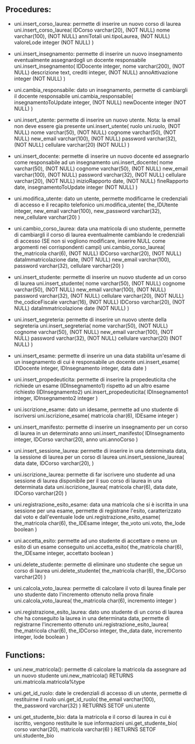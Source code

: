 ## Procedures:
- uni.insert_corso_laurea: permette di inserire un nuovo corso di laurea 
uni.insert_corso_laurea(
    IDCorso varchar(20), (NOT NULL)
    nome varchar(100), (NOT NULL)
    anniTotali uni.tipoLaurea, (NOT NULL)
    valoreLode integer (NOT NULL)
)

- uni.insert_insegnamento: permette di inserire un nuovo insegnamento eventualmente assegnardogli un docente responsabile
uni.insert_insegnamento(
    IDDocente integer, 
    nome varchar(200), (NOT NULL)
    descrizione text, 
    crediti integer, (NOT NULL)
    annoAttivazione integer (NOT NULL)
)

- uni.cambia_responsabile: dato un insegnamento, permette di cambiargli il docente responsabile
uni.cambia_responsabile(
    insegnamentoToUpdate integer, (NOT NULL)
    newDocente integer (NOT NULL)
)

- uni.insert_utente: permette di inserire un nuovo utente. Nota: la email non deve essere gia presente
uni.insert_utente(
    ruolo uni.ruolo, (NOT NULL)
    nome varchar(50), (NOT NULL)
    cognome varchar(50), (NOT NULL)
    new_email varchar(100), (NOT NULL)
    password varchar(32), (NOT NULL)
    cellulare varchar(20) (NOT NULL)
)

- uni.insert_docente: permette di inserire un nuovo docente ed assegnarlo come responsabile ad un insegnamento
uni.insert_docente(
    nome varchar(50), (NOT NULL)
    cognome varchar(50), (NOT NULL)
    new_email varchar(100), (NOT NULL)
    password varchar(32), (NOT NULL)
    cellulare varchar(20), (NOT NULL)
    inizioRapporto date, (NOT NULL)
    fineRapporto date,
    insegnamentoToUpdate integer (NOT NULL)
) 

- uni.modifica_utente: dato un utente, permette modificarne le credenziali di accesso e il recapito telefonico
uni.modifica_utente(
    the_IDUtente integer, 
    new_email varchar(100), 
    new_password varchar(32), 
    new_cellulare varchar(20)
)

- uni.cambio_corso_laurea: data una matricola di uno studente, permette di cambiargli il corso di laurea eventualmente cambiando le credenziali di accesso (SE non si vogliono modificare, inserire NULL come argomenti nei corrispondenti campi)
uni.cambio_corso_laurea(
    the_matricola char(6), (NOT NULL)
    IDCorso varchar(20), (NOT NULL)
    dataImmatricolazione date, (NOT NULL)
    new_email varchar(100), 
    password varchar(32), 
    cellulare varchar(20)
)

- uni.insert_studente: permette di inserire un nuovo studente ad un corso di laurea
uni.insert_studente(
    nome varchar(50), (NOT NULL)
    cognome varchar(50), (NOT NULL)
    new_email varchar(100), (NOT NULL)
    password varchar(32), (NOT NULL)
    cellulare varchar(20), (NOT NULL)
    the_codiceFiscale varchar(16), (NOT NULL)
    IDCorso varchar(20), (NOT NULL)
    dataImmatricolazione date (NOT NULL)
) 

- uni.insert_segreteria: permette di inserire un nuovo utente della segreteria
uni.insert_segreteria(
    nome varchar(50), (NOT NULL)
    cognome varchar(50), (NOT NULL)
    new_email varchar(100), (NOT NULL)
    password varchar(32), (NOT NULL)
    cellulare varchar(20) (NOT NULL)
) 

- uni.insert_esame: permette di inserire un una data stabilita un'esame di un insegnamento di cui è responsabile un docente
uni.insert_esame(
    IDDocente integer, 
    IDInsegnamento integer, 
    data date
)

- uni.insert_propedeuticita: permette di inserire la propedeuticita che richiede un esame (IDInsegnamento1) rispetto ad un altro esame richiesto (IDInsegnamento2)
uni.insert_propedeuticita(
    IDInsegnamento1 integer, 
    IDInsegnamento2 integer
)

- uni.iscrizione_esame: dato un idesame, permette ad uno studente di iscriversi
uni.iscrizione_esame(
    matricola char(6), 
    IDEsame integer
)

- uni.insert_manifesto: permette di inserire un insegnamento per un corso di laurea in un determinato anno 
uni.insert_manifesto(
    IDInsegnamento integer, 
    IDCorso varchar(20), 
    anno uni.annoCorso
)

- uni.insert_sessione_laurea: permette di inserire in una determinata data, la sessione di laurea per un corso di laurea
uni.insert_sessione_laurea(
    data date, 
    IDCorso varchar(20), 
)

- uni.iscrizione_laurea: permette di far iscrivere uno studente ad una sessione di laurea disponibile per il suo corso di laurea in una determinata data
uni.iscrizione_laurea(
    matricola char(6), 
    data date, 
    IDCorso varchar(20)
)

- uni.registrazione_esito_esame: data una matricola che si è iscritta in una sessione per una esame, permette di registrane l'esito, caratterizzato dal voto e dall'eventuale lode
uni.registrazione_esito_esame(
    the_matricola char(6), 
    the_IDEsame integer, 
    the_voto uni.voto, 
    the_lode boolean
)

- uni.accetta_esito: permette ad uno studente di accettare o meno un esito di un esame conseguito
uni.accetta_esito(
    the_matricola char(6), 
    the_IDEsame integer, 
    accettato boolean
)

- uni.delete_studente: permette di eliminare uno studente che segue un corso di laurea
uni.delete_studente(
    the_matricola char(6), 
    the_IDCorso varchar(20)
)

- uni.calcola_voto_laurea: permette di calcolare il voto di laurea finale per uno studente dato l'incremento ottenuto nella prova finale
uni.calcola_voto_laurea(
    the_matricola char(6), 
    incremento integer
)

- uni.registrazione_esito_laurea: dato uno studente di un corso di laurea che ha conseguito la laurea in una determinata data, permette di registrarne l'incremento ottenuto
uni.registrazione_esito_laurea(
    the_matricola char(6), 
    the_IDCorso integer, 
    the_data date, 
    incremento integer, lode boolean
)

## Functions:
- uni.new_matricola(): permette di calcolare la matricola da assegnare ad un nuovo studente 
    uni.new_matricola() 
        RETURNS uni.matricola.matricola%type

- uni.get_id_ruolo: date le credenziali di accesso di un utente, permette di restituirne il ruolo
uni.get_id_ruolo(
    the_email varchar(100), 
    the_password varchar(32)
)   RETURNS SETOF uni.utente

- uni.get_studente_bio: data la matricola e il corso di laurea in cui è iscritto, vengono restituite le sue informazioni 
uni.get_studente_bio(
    corso varchar(20), 
    matricola varchar(6)
)   RETURNS SETOF uni.studente_bio